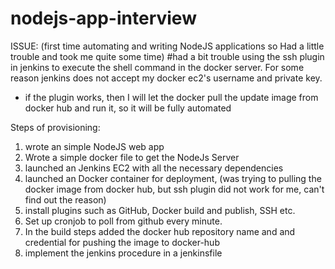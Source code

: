 # nodejs-app-interview

ISSUE: (first time automating and writing NodeJS applications so Had a little trouble and took me quite some time)
#had a bit trouble using the ssh plugin in jenkins to execute the shell command in the docker server. For some reason jenkins does not accept my docker ec2's username and private key.
  - if the plugin works, then I will let the docker pull the update image from docker hub and run it, so it will be fully automated
 
 Steps of provisioning:
 1. wrote an simple NodeJS web app
 2. Wrote a simple docker file to get the NodeJs Server
 3. launched an Jenkins EC2 with all the necessary dependencies
 4. launched an Docker container for deployment, (was trying to pulling the docker image from docker hub, but ssh plugin did not work for me, can't find out the reason)
 5. install plugins such as GitHub, Docker build and publish, SSH etc.
 6. Set up cronjob to poll from github every minute.
 7. In the build steps added the docker hub repository name and and credential for pushing the image to docker-hub
 8. implement the jenkins procedure in a jenkinsfile
 
 

